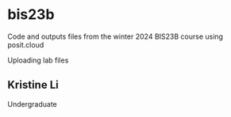 # bis23b
Code and outputs files from the winter 2024 BIS23B course using posit.cloud

Uploading lab files



## Kristine Li

Undergraduate
